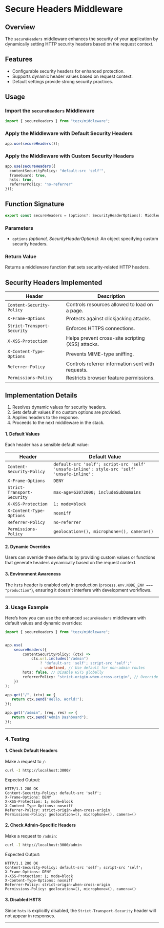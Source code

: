 # Secure Headers Middleware

## Overview

The `secureHeaders` middleware enhances the security of your application by dynamically setting HTTP security headers based on the request context.

## Features

- Configurable security headers for enhanced protection.
- Supports dynamic header values based on request context.
- Default settings provide strong security practices.

## Usage

### Import the `secureHeaders` Middleware

```ts
import { secureHeaders } from "tezx/middleware";
```

### Apply the Middleware with Default Security Headers

```ts
app.use(secureHeaders());
```

### Apply the Middleware with Custom Security Headers

```ts
app.use(secureHeaders({
  contentSecurityPolicy: "default-src 'self'",
  frameGuard: true,
  hsts: true,
  referrerPolicy: "no-referrer"
}));
```

## Function Signature

```ts
export const secureHeaders = (options?: SecurityHeaderOptions): Middleware;
```

### Parameters

- `options` *(optional, SecurityHeaderOptions)*: An object specifying custom security headers.

### Return Value

Returns a middleware function that sets security-related HTTP headers.

## Security Headers Implemented

| Header                     | Description |
|----------------------------|-------------|
| `Content-Security-Policy`  | Controls resources allowed to load on a page. |
| `X-Frame-Options`          | Protects against clickjacking attacks. |
| `Strict-Transport-Security` | Enforces HTTPS connections. |
| `X-XSS-Protection`         | Helps prevent cross-site scripting (XSS) attacks. |
| `X-Content-Type-Options`   | Prevents MIME-type sniffing. |
| `Referrer-Policy`          | Controls referrer information sent with requests. |
| `Permissions-Policy`       | Restricts browser feature permissions. |

## Implementation Details

1. Resolves dynamic values for security headers.
2. Sets default values if no custom options are provided.
3. Applies headers to the response.
4. Proceeds to the next middleware in the stack.

#### **1. Default Values**

Each header has a sensible default value:

| Header                     | Default Value |
|----------------------------|-----------------------------------------------------------|
| `Content-Security-Policy`  | `default-src 'self'; script-src 'self' 'unsafe-inline'; style-src 'self' 'unsafe-inline';` |
| `X-Frame-Options`         | `DENY` |
| `Strict-Transport-Security` | `max-age=63072000; includeSubDomains` |
| `X-XSS-Protection`        | `1; mode=block` |
| `X-Content-Type-Options`  | `nosniff` |
| `Referrer-Policy`         | `no-referrer` |
| `Permissions-Policy`      | `geolocation=(), microphone=(), camera=()` |

#### **2. Dynamic Overrides**

Users can override these defaults by providing custom values or functions that generate headers dynamically based on the request context.

#### **3. Environment Awareness**

The `hsts` header is enabled only in production (`process.env.NODE_ENV === "production"`), ensuring it doesn't interfere with development workflows.

---

### **3. Usage Example**

Here’s how you can use the enhanced `secureHeaders` middleware with default values and dynamic overrides:

```typescript
import { secureHeaders } from "tezx/middleware";


app.use(
    secureHeaders({
        contentSecurityPolicy: (ctx) =>
            ctx.url.includes("/admin")
                ? "default-src 'self'; script-src 'self';"
                : undefined, // Use default for non-admin routes
        hsts: false, // Disable HSTS globally
        referrerPolicy: "strict-origin-when-cross-origin", // Override default
    })
);

app.get("/", (ctx) => {
   return ctx.send("Hello, World!");
});

app.get("/admin", (req, res) => {
   return ctx.send("Admin Dashboard");
});

```

---

### **4. Testing**

#### **1. Check Default Headers**

Make a request to `/`:

```bash
curl -I http://localhost:3000/
```

Expected Output:

```
HTTP/1.1 200 OK
Content-Security-Policy: default-src 'self';
X-Frame-Options: DENY
X-XSS-Protection: 1; mode=block
X-Content-Type-Options: nosniff
Referrer-Policy: strict-origin-when-cross-origin
Permissions-Policy: geolocation=(), microphone=(), camera=()
```

#### **2. Check Admin-Specific Headers**

Make a request to `/admin`:

```bash
curl -I http://localhost:3000/admin
```

Expected Output:

```
HTTP/1.1 200 OK
Content-Security-Policy: default-src 'self'; script-src 'self';
X-Frame-Options: DENY
X-XSS-Protection: 1; mode=block
X-Content-Type-Options: nosniff
Referrer-Policy: strict-origin-when-cross-origin
Permissions-Policy: geolocation=(), microphone=(), camera=()
```

#### **3. Disabled HSTS**

Since `hsts` is explicitly disabled, the `Strict-Transport-Security` header will not appear in responses.

---
